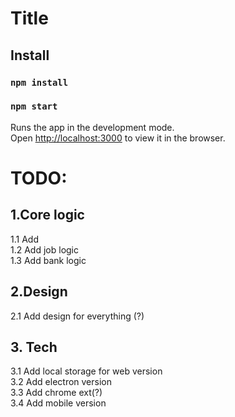 # Title

## Install 

### `npm install`
### `npm start`

Runs the app in the development mode.\
Open [http://localhost:3000](http://localhost:3000) to view it in the browser.


# TODO:

## 1.Core logic
1.1 Add \
1.2 Add job logic \
1.3 Add bank logic 
## 2.Design 
2.1 Add design for everything (?) 
## 3. Tech
3.1 Add local storage for web version \
3.2 Add electron version \
3.3 Add chrome ext(?) \
3.4 Add mobile version 


